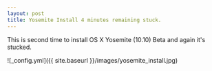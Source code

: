 ```yaml
---
layout: post
title: Yosemite Install 4 minutes remaining stuck.
---
```


This is second time to install OS X Yosemite (10.10) Beta and again it's stucked.

![_config.yml]({{ site.baseurl }}/images/yosemite_install.jpg)
